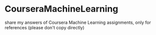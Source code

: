 # CourseraMachineLearning
share my answers of Coursera Machine Learning assignments, only for references (please don't copy directly)
